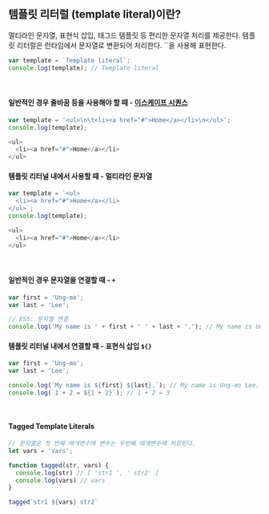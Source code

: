 ## 템플릿 리터럴 (template literal)이란?
멀티라인 문자열, 표현식 삽입, 태그드 템플릿 등 편리한 문자열 처리를 제공한다. 템플릿 리터럴은 런타임에서 문자열로 변환되어 처리한다. ``을 사용해 표현한다.
```javascript
var template = `Template literal`;
console.log(template); // Template literal
```


<br/>



#### 일반적인 경우 줄바꿈 등을 사용해야 할 때 - [이스케이프 시퀀스](https://github.com/boyon99/TIL/blob/main/js/2022-12-22-escape-sequence.md)
```javascript
var template = '<ul>\n\t<li><a href="#">Home</a></li>\n</ul>';
console.log(template);
```
```javascript
<ul>
  <li><a href="#">Home</a></li>
</ul>
```

#### 템플릿 리터널 내에서 사용할 때 - 멀티라인 문자열
```javascript
var template = `<ul>
  <li><a href="#">Home</a></li>
</ul>`;
console.log(template);
```
```javascript
<ul>
  <li><a href="#">Home</a></li>
</ul>
```


<br/>


#### 일반적인 경우 문자열을 연결할 때 - `+`
```javascript
var first = 'Ung-mo';
var last = 'Lee';

// ES5: 문자열 연결
console.log('My name is ' + first + ' ' + last + '.'); // My name is Ung-mo Lee.
```

#### 템플릿 리터널 내에서 연결할 때 - 표현식 삽입 `${}`
```javascript
var first = 'Ung-mo';
var last = 'Lee';

console.log(`My name is ${first} ${last}.`); // My name is Ung-mo Lee.
console.log(`1 + 2 = ${1 + 2}`); // 1 + 2 = 3


```

<br/>


#### Tagged Template Literals
```js
// 문자열은 첫 번째 매개변수에 변수는 두번째 매개변수에 저장된다.
let vars = 'vars';

function tagged(str, vars) {
  console.log(str) // [ 'str1 ', ' str2' ]
  console.log(vars) // vars
}

tagged`str1 ${vars} str2`
```
